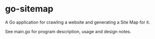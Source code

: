 # go-sitemap
A  Go application for crawling a website and generating a Site Map for it.

See main.go for program description, usage and design notes.
